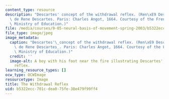 ```yaml
---
content_type: resource
description: "Descartes' concept of the withdrawal reflex. (Ren\xE9 Descartes. L'Homme\
  \ de Rene Descartes. Paris: Charles Angot, 1664. Courtesy of the French National\
  \ Ministry of Education.)"
file: /media/courses/9-05-neural-basis-of-movement-spring-2003/b5322ecc701cdea075fe38e479f99ff4_9-05s03.jpg
file_type: image/jpeg
image_metadata:
  caption: "Descartes'\_concept of the withdrawal reflex. (Ren\xE9 Descartes. _L'Homme\
    \ de Rene Descartes_. Paris: Charles Angot, 1664. Courtesy of the French National\
    \ Ministry of Education.)"
  credit: ''
  image-alt: A boy with his foot near the fire illustrating Descartes' withdrawal
    reflex.
learning_resource_types: []
ocw_type: OCWImage
resourcetype: Image
title: The Withdrawal Reflex
uid: b5322ecc-701c-dea0-75fe-38e479f99ff4
---
```

